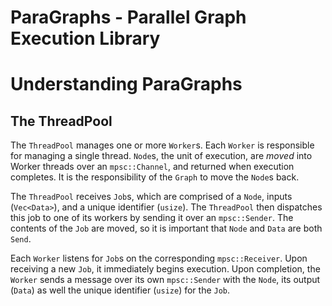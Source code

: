 # ParaGraphs - Parallel Graph Execution Library


# Understanding ParaGraphs

## The ThreadPool
The `ThreadPool` manages one or more `Worker`s. Each `Worker` is responsible for managing a single thread.
`Node`s, the unit of execution, are *moved* into Worker threads over an `mpsc::Channel`,
and returned when execution completes. It is the responsibility of the `Graph` to move the `Node`s back. 

The `ThreadPool` receives `Job`s, which are comprised of a `Node`, inputs (`Vec<Data>`), and a
unique identifier (`usize`). The `ThreadPool` then dispatches this job to one of its workers by
sending it over an `mpsc::Sender`. The contents of the `Job` are moved, so it is important that
`Node` and `Data` are both `Send`.

Each `Worker` listens for `Job`s on the corresponding `mpsc::Receiver`. Upon receiving a new `Job`,
it immediately begins execution. Upon completion, the `Worker` sends a message over its own `mpsc::Sender`
with the `Node`, its output (`Data`) as well the unique identifier (`usize`) for the `Job`.
